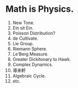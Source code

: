 # Math is Physics.

1. New Tone.
2. Ein sit Ein.
3. Poisson Distribution?
4. de Cultivate.
5. Lie Group.
6. Riemann Sphere.
7. Le'Berg Measure.
8. Greater Dickitonary to Hawk.
9. Complex Dynamics.
10. 導来軒
11. Algebraic Cycle.
12. etc.
